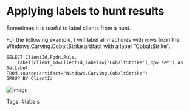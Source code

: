 # Applying labels to hunt results

Sometimes it is useful to label clients from a hunt.

For the following example, I will label all machines with rows from the Windows.Carving.CobaltStrike artifact with a label "CobaltStrike".

```vql
SELECT ClientId,Fqdn,Rule,
    label(client_id=ClientId,labels=['CobaltStrike'],op='set') as SetLabel
FROM source(artifact="Windows.Carving.CobaltStrike")
GROUP BY ClientId
```

![image](https://user-images.githubusercontent.com/13081800/169450498-39d31902-81ec-4b7c-8c6c-72abe0419c7e.png)

Tags: #labels
